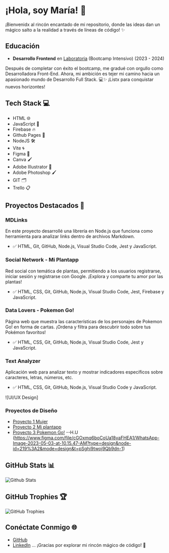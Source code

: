 # ¡Hola, soy María! 👋

¡Bienvenidx al rincón encantado de mi repositorio, donde las ideas dan un mágico salto a la realidad a través de líneas de código! ✨

## Educación
- **Desarrollo Frontend** en [Laboratoria](https://www.laboratoria.la/) (Bootcamp Intensivo) (2023 - 2024)

Después de completar con éxito el bootcamp, me gradué con orgullo como Desarrolladora Front-End. Ahora, mi ambición es tejer mi camino hacia un apasionado mundo de Desarrollo Full Stack. 💻✨ ¡Listx para conquistar nuevos horizontes!

## Tech Stack 💻
- HTML 🌐
-  JavaScript 🚀
-  Firebase 🔥
-  Github Pages 📄
-  NodeJS 🛠️
-  Vite 🌀
-  Figma 🎨
-  Canva 🖌️
-  Adobe Illustrator 🎨
- Adobe Photoshop 🖌️
-  GIT 🗂️
-  Trello 📋

  ## Proyectos Destacados 🚀
### MDLinks
En este proyecto desarrollé una librería en Node.js que funciona como herramienta para analizar links dentro de archivos Markdown.
- ✅ HTML, Git, GitHub, Node.js, Visual Studio Code, Jest y JavaScript.

### Social Network - Mi Plantapp
Red social con temática de plantas, permitiendo a los usuarios registrarse, iniciar sesión y registrarse con Google. ¡Explora y comparte tu amor por las plantas!
- ✅ HTML, CSS, Git, GitHub, Node.js, Visual Studio Code, Jest, Firebase y JavaScript.

### Data Lovers - Pokemon Go!
Página web que muestra las características de los personajes de Pokemon Go! en forma de cartas. ¡Ordena y filtra para descubrir todo sobre tus Pokémon favoritos!
- ✅ HTML, CSS, Git, GitHub, Node.js, Visual Studio Code, Jest y JavaScript.

### Text Analyzer
Aplicación web para analizar texto y mostrar indicadores específicos sobre caracteres, letras, números, etc.
- ✅ HTML, CSS, Git, GitHub, Node.js, Visual Studio Code y JavaScript.

![UI/UX Design]
### Proyectos de Diseño
- [Proyecto 1 Mujer](https://www.figma.com/file/hyQV7Skr0fpHwILHZkA4WA/app-mujer?type=design&mode=design&t=pSghi9twoj9Qb9dn-1)
- [Proyecto 2 Mi plantapp](https://www.figma.com/file/cGOxmq6boCoUa18vaFHEA1/WhatsApp-Image-2023-05-03-at-10.15.47-AM?type=design&node-id=266%3A17&mode=design&t=pSghi9twoj9Qb9dn-1)
- [Proyecto 3 Pokemon Go!](https://www.figma.com/file/kNU3PUX10TcYOe2nHga2Zr/historias-de-usuario?type=whiteboard&node-id=0%3A1&t=pSghi9twoj9Qb9dn-1) --H.U (https://www.figma.com/file/cGOxmq6boCoUa18vaFHEA1/WhatsApp-Image-2023-05-03-at-10.15.47-AM?type=design&node-id=219%3A2&mode=design&t=pSghi9twoj9Qb9dn-1)

## GitHub Stats 📊
![Github Stats](https://github-readme-stats.vercel.app/api?username=Mariasalcedo13&show_icons=true)

## GitHub Trophies 🏆
![GitHub Trophies](https://github-profile-trophy.vercel.app/?username=Mariasalcedo13)

## Conéctate Conmigo 🌐
- [GitHub](https://github.com/Mariasalcedo13)
- [LinkedIn](https://www.linkedin.com/in/maria-olga-salcedo-royero/)
...
¡Gracias por explorar mi rincón mágico de código! 🌟






